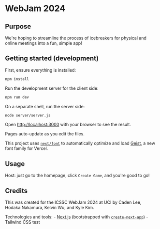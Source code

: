 # WebJam 2024

## Purpose
We're hoping to streamline the process of icebreakers for physical and online meetings into a fun, simple app!

## Getting started (development)

First, ensure everything is installed:
```bash
npm install
```

Run the development server for the client side:
```bash
npm run dev
```

On a separate shell, run the server side:
```bash
node server/server.js
```

Open [http://localhost:3000](http://localhost:3000) with your browser to see the result.

Pages auto-update as you edit the files.

This project uses [`next/font`](https://nextjs.org/docs/app/building-your-application/optimizing/fonts) to automatically optimize and load [Geist](https://vercel.com/font), a new font family for Vercel.

## Usage

Host: just go to the homepage, click `Create Game`, and you're good to go!

## Credits
This was created for the ICSSC WebJam 2024 at UCI by Caden Lee, Hodaka Nakamura, Kelvin Wu, and Kyle Kim.

Technologies and tools:
    - [Next.js](https://nextjs.org) (bootstrapped with [`create-next-app`](https://github.com/vercel/next.js/tree/canary/packages/create-next-app))
    - Tailwind CSS
test
